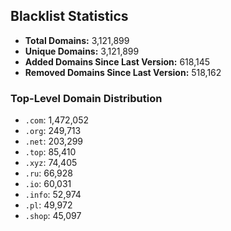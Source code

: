 ## Blacklist Statistics

- **Total Domains:** 3,121,899
- **Unique Domains:** 3,121,899
- **Added Domains Since Last Version:** 618,145
- **Removed Domains Since Last Version:** 518,162

### Top-Level Domain Distribution

-  `.com`: 1,472,052
-  `.org`: 249,713
-  `.net`: 203,299
-  `.top`: 85,410
-  `.xyz`: 74,405
-  `.ru`: 66,928
-  `.io`: 60,031
-  `.info`: 52,974
-  `.pl`: 49,972
-  `.shop`: 45,097
